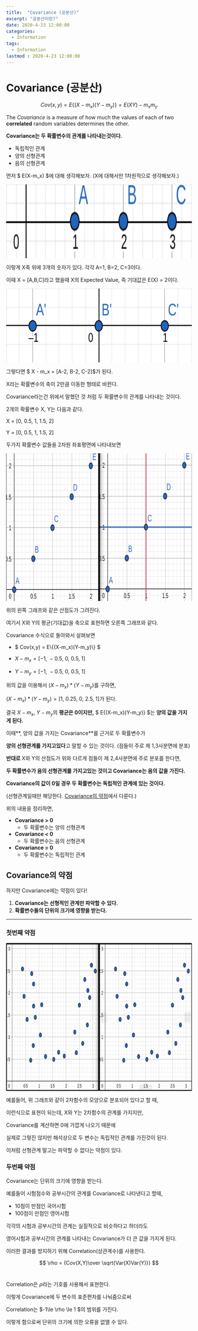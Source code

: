 ```yaml
---
title:  "Covariance (공분산)"
excerpt: "공분산이란?"
date: 2020-4-23 12:00:00
categories:
  - Information
tags:
  - Information
lastmod : 2020-4-23 12:00:00
---
```




# Covariance (공분산)

$$
 Cov(x,y) = E\{(X-m_x)(Y-m_y)\} = E(XY) -m_xm_y 
$$

The *Covariance* is a measure of how much the values of each of two **correlated** random variables determines the other. 

**Covariance는 두 확률변수의 관계를 나타내는것이다.**

- 독립적인 관계
- 양의 선형관계
- 음의 선형관계



먼저 $ E(X-m_x) $에 대해 생각해보자. (X에 대해서만 1차원적으로 생각해보자.)

<img src="/images/About Covariance/1.png" width="800px" height="200px" align="center"> 

이렇게 X축 위에 3개의 숫자가 있다. 각각 A=1, B=2, C=3이다.

이때 X = [A,B,C]라고 했을때 X의 Expected Value, 즉 기대값은 E(X) = 2이다.



<img src="/images/About Covariance/2.png" width="800px" height="200px" align="center"> 

그렇다면 $ X - m_x = [A-2, B-2, C-2]$가 된다. 

X라는 확률변수의 축이 2만큼 이동한 형태로 바뀐다.



Covariance라는건 위에서 말했던 것 처럼 두 확률변수의 관계를 나타내는 것이다.

2개의 확률변수 X, Y는 다음과 같다.

X = [0, 0.5, 1, 1.5, 2]

Y = [0, 0.5, 1, 1.5, 2]

두가지 확률변수 값들을 2차원 좌표평면에 나타내보면

<img src="/images/About Covariance/3-4.png" width="800px" height="400px" align="center"> 

위의 왼쪽 그래프와 같은 산점도가 그려진다. 

여기서 X와 Y의 평균(기대값)을 축으로 표현하면 오른쪽 그래프와 같다.

Covariance 수식으로 돌아와서 살펴보면

- $ Cov(x,y) = E\\{(X-m_x)(Y-m_y)\\} $

- $X-m_x = [-1,\ -0.5,\ 0,\ 0.5,\ 1]$

- $Y-m_y = [-1,\ -0.5,\ 0,\ 0.5,\ 1]$

위의 값을 이용해서 $(X-m_x) * (Y-m_y)$를 구하면,

$(X-m_x) * (Y-m_y) = [1,\ 0.25,\ 0,\ 2.5,\ 1]$가 된다. 

결국 $X-m_x, \ Y-m_y$의 **평균은 0이지만,** $ E\{(X-m_x)(Y-m_y)\} $는 **양의 값을 가지게 된다.**



이때**, 양의 값을 가지는 Covariance**를 근거로 두 확률변수가 

**양의 선형관계를 가지고있다**고 말할 수 있는 것이다. (점들이 주로 제 1,3사분면에 분포)



**반대로** X와 Y의 산점도가 위와 다르게 점들이 제 2,4사분면에 주로 분포를 한다면,

**두 확률변수가 음의 선형관계를 가지고있는 것이고 Covariance는 음의 값을 가진다.**



 **Covariance의 값이 0일 경우 두 확률변수는 독립적인 관계에 있는 것이다.** 

(선형관계일때만 해당한다. [Covariance의 약점](#covariance의-약점)에서 다룬다.)



위의 내용을 정리하면,

- **Covariance > 0**
  - 두 확률변수는 양의 선형관계
- **Covariance < 0**
  - 두 확률변수는 음의 선형관계
- **Covariance = 0**
  - 두 확률변수는 독립적인 관계



## Covariance의 약점

하지만 Covariance에는 약점이 있다!

1. **Covariance는 선형적인 관계만 파악할 수 있다.**
2. **확률변수들의 단위의 크기에 영향을 받는다.**

---

### 첫번째 약점

<img src="/images/About Covariance/5-6.png" width="800px" height="400px" align="center"> 

예를들어, 위 그래프와 같이 2차함수의 모양으로 분포되어 있다고 할 때,

이런식으로 표현이 되는데, X와 Y는 2차함수의 관계를 가지지만,

Covariance를 계산하면 0에 가깝게 나오기 때문에 

실제로 그렇진 않지만 해석상으로 두 변수는 독립적인 관계를 가진것이 된다. 

이처럼 선형관계 말고는 파악할 수 없다는 약점이 있다.



### 두번째 약점

Covariance는 단위의 크기에 영향을 받는다.

예를들어 시험점수와 공부시간의 관계를 Covariance로 나타낸다고 할때,

- 10점이 만점인 국어시험
- 100점이 만점인 영어시험

각각의 시험과 공부시간의 관계는 실질적으로 비슷하다고 하더라도

영어시험과 공부시간의 관계를 나타내는 Covariance가 더 큰 값을 가지게 된다.



이러한 결과를 방지하기 위해 Correlation(상관계수)를 사용한다.


$$
\rho = {Cov(X,Y)\over \sqrt{Var(X)Var(Y)}}
$$
​        

Correlation은 $\rho$라는 기호를 사용해서 표현한다.

이렇게 Covariance에 두 변수의 표준편차를 나눠줌으로써 

Correlation는 $-1\le \rho \le 1 $의 범위를 가진다.

이렇게 함으로써 단위의 크기에 의한 오류을 없앨 수 있다.

